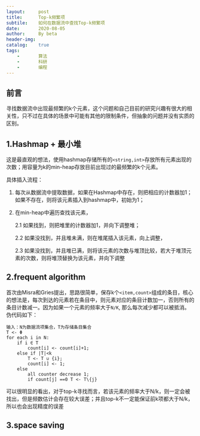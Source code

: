 ```yaml
---
layout:		post
title:		Top-k频繁项
subtile:	如何在数据流中查找Top-k频繁项
date:		2020-08-05
author:		By beta
header-img:
catalog:	true
tags:
	-		算法
	-		科研
	-		编程
---
```




## 前言

寻找数据流中出现最频繁的k个元素，这个问题和自己目前的研究兴趣有很大的相关性，只不过在具体的场景中可能有其他的限制条件，但抽象的问题并没有实质的区别。

## 1.Hashmap + 最小堆

这是最直观的想法，使用hashmap存储所有的`<string,int>`存放所有元素出现的次数；用容量为k的min-heap存放目前出现过的最频繁的k个元素。

具体插入流程：

1. 每次从数据流中提取数据，如果在Hashmap中存在，则把相应的计数器加1；如果不存在，则将该元素插入到hashmap中，初始为1；

2. 在min-heap中遍历查找该元素，

   2.1 如果找到，则把堆里的计数器加1，并向下调整堆；

   2.2 如果没找到，并且堆未满，则在堆尾插入该元素，向上调整，

   2.3 如果没找到，并且堆已满，则将该元素的次数与堆顶比较，若大于堆顶元素的次数，则将堆顶替换为该元素，并向下调整

## 2.frequent algorithm

首次由Misra和Gries提出，思路很简单，保存k个`<item,count>`组成的条目，核心的想法是，每次到达的元素若在条目中，则元素对应的条目计数加一，否则所有的条目计数减一。因为如果一个元素的频率大于`N/K`, 那么每次减少都可以被抵消。伪代码如下：

```
输入：N为数据流项集合，T为存储条目集合
T <- Φ
for each i in N:
	if i ∈ T
		count[i] <- count[i]+1;
	else if |T|<k
		T <- T ∪ {i};
		count[i] <- 1;
	else
		all counter decrease 1;
		if count[j] ==0 T <- T\{j}
```

可以很明显的看出，对于top-k寻找而言，若该元素的频率大于N/k，则一定会被找出，但是频数估计会存在较大误差；并且top-k不一定能保证前k项都大于N/k，所以也会出现精度的误差

## 3.space saving







